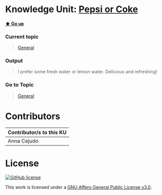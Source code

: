 # Knowledge Unit: [Pepsi or Coke](../../knowledge_units/general/pepsi-or-coke.md)

#### [:arrow_up: Go up](../../topics/general.md)
### Current topic
> [General](../../topics/general.md)
### Output
> I prefer some fresh water or lemon water. Delicious and refreshing!
### Go to Topic
> [General](../../topics/general.md)


# Contributors

| Contributor/s to this KU |
| - | 
| Anna Cejudo |

# License
[![GitHub license](https://img.shields.io/github/license/inbrainz/cerebro)](https://github.com/inbrainz/cerebro/blob/master/LICENSE)

This work is licensed under a [GNU Affero General Public License v3.0](https://www.gnu.org/licenses/agpl-3.0.txt).
